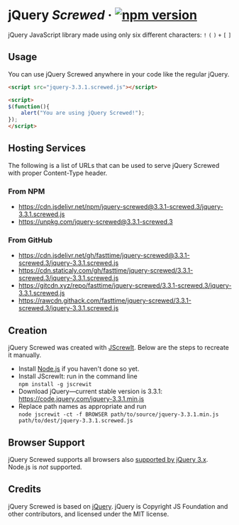# jQuery *Screwed* · [![npm version][npm badge]][npm url]

jQuery JavaScript library made using only six different characters: `!` `(` `)` `+` `[` `]`

## Usage

You can use jQuery Screwed anywhere in your code like the regular jQuery.

```html
<script src="jquery-3.3.1.screwed.js"></script>
```

```html
<script>
$(function(){
    alert("You are using jQuery Screwed!");
});
</script>
```

## Hosting Services

The following is a list of URLs that can be used to serve jQuery Screwed with proper Content-Type
header.

### From NPM

* https://cdn.jsdelivr.net/npm/jquery-screwed@3.3.1-screwed.3/jquery-3.3.1.screwed.js
* https://unpkg.com/jquery-screwed@3.3.1-screwed.3

### From GitHub

* https://cdn.jsdelivr.net/gh/fasttime/jquery-screwed@3.3.1-screwed.3/jquery-3.3.1.screwed.js
* https://cdn.staticaly.com/gh/fasttime/jquery-screwed/3.3.1-screwed.3/jquery-3.3.1.screwed.js
* https://gitcdn.xyz/repo/fasttime/jquery-screwed/3.3.1-screwed.3/jquery-3.3.1.screwed.js
* https://rawcdn.githack.com/fasttime/jquery-screwed/3.3.1-screwed.3/jquery-3.3.1.screwed.js

## Creation

jQuery Screwed was created with [JScrewIt](https://github.com/fasttime/JScrewIt).
Below are the steps to recreate it manually.

* Install [Node.js](https://nodejs.org) if you haven't done so yet.
* Install JScrewIt: run in the command line<br>
  `npm install -g jscrewit`
* Download jQuery—current stable version is 3.3.1: https://code.jquery.com/jquery-3.3.1.min.js
* Replace path names as appropriate and run<br>
  `node jscrewit -ct -f BROWSER path/to/source/jquery-3.3.1.min.js
  path/to/dest/jquery-3.3.1.screwed.js`

## Browser Support

jQuery Screwed supports all browsers also
[supported by jQuery 3.x](https://jquery.com/browser-support/).
Node.js is *not* supported.

## Credits

jQuery Screwed is based on [jQuery](https://github.com/jquery/jquery).
jQuery is Copyright JS Foundation and other contributors, and licensed under the MIT license.

[npm badge]: https://badge.fury.io/js/jquery-screwed.svg
[npm url]: https://www.npmjs.com/package/jquery-screwed
